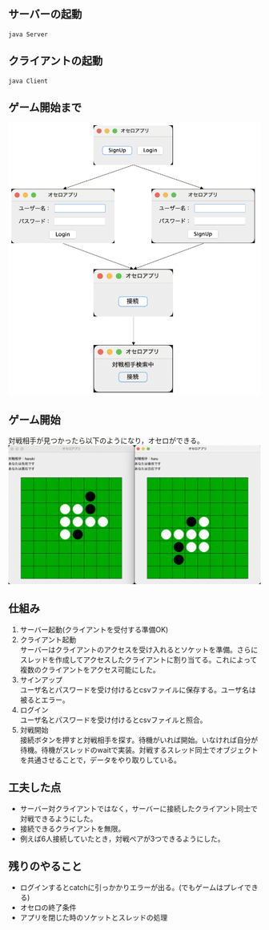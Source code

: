## サーバーの起動
```
java Server
```
## クライアントの起動
```
java Client
```
## ゲーム開始まで
![](a.png)
## ゲーム開始
対戦相手が見つかったら以下のようになり，オセロができる。
![](b.png)
## 仕組み
1. サーバー起動(クライアントを受付する準備OK)
2. クライアント起動  
サーバーはクライアントのアクセスを受け入れるとソケットを準備。さらにスレッドを作成してアクセスしたクライアントに割り当てる。これによって複数のクライアントをアクセス可能にした。
3. サインアップ  
ユーザ名とパスワードを受け付けるとcsvファイルに保存する。ユーザ名は被るとエラー。
4. ログイン  
ユーザ名とパスワードを受け付けるとcsvファイルと照合。
5. 対戦開始  
接続ボタンを押すと対戦相手を探す。待機がいれば開始。いなければ自分が待機。待機がスレッドのwaitで実装。対戦するスレッド同士でオブジェクトを共通させることで，データをやり取りしている。

## 工夫した点
- サーバー対クライアントではなく，サーバーに接続したクライアント同士で対戦できるようにした。
- 接続できるクライアントを無限。
- 例えば6人接続していたとき，対戦ペアが3つできるようにした。

## 残りのやること
- ログインするとcatchに引っかかりエラーが出る。(でもゲームはプレイできる)
- オセロの終了条件
- アプリを閉じた時のソケットとスレッドの処理